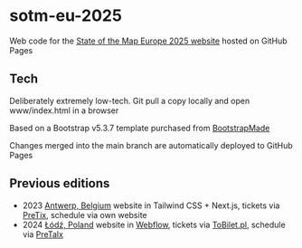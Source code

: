 # sotm-eu-2025

Web code for the [State of the Map Europe 2025 website](https://osm-uk.github.io/sotm-eu-2025/) hosted on GitHub Pages

## Tech

Deliberately extremely low-tech. Git pull a copy locally and open www/index.html in a browser

Based on a Bootstrap v5.3.7 template purchased from [BootstrapMade](https://bootstrapmade.com/theevent-conference-event-bootstrap-template/)

Changes merged into the main branch are automatically deployed to GitHub Pages

## Previous editions

- 2023 [Antwerp, Belgium](https://github.com/osmbe/sotm-eu-2023) website in Tailwind CSS + Next.js, tickets via [PreTix](https://pretix.eu/), schedule via own website
- 2024 [Łódź, Poland](https://github.com/openstreetmap-polska/sotm-eu-2024) website in [Webflow](https://webflow.com/templates/search?query=conference), tickets via [ToBilet.pl](https://tobilet.pl/), schedule via [PreTalx](https://pretalx.com/)
